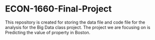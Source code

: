 # ECON-1660-Final-Project
This repository is created for storing the data file and code file for the analysis for the Big Data class project. The project we are focusing on is Predicting the value of property in Boston.
